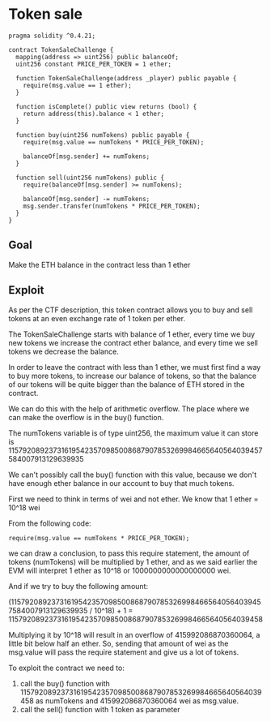 # Token sale

```
pragma solidity ^0.4.21;

contract TokenSaleChallenge {
  mapping(address => uint256) public balanceOf;
  uint256 constant PRICE_PER_TOKEN = 1 ether;

  function TokenSaleChallenge(address _player) public payable {
    require(msg.value == 1 ether);
  }

  function isComplete() public view returns (bool) {
    return address(this).balance < 1 ether;
  }

  function buy(uint256 numTokens) public payable {
    require(msg.value == numTokens * PRICE_PER_TOKEN);

    balanceOf[msg.sender] += numTokens;
  }

  function sell(uint256 numTokens) public {
    require(balanceOf[msg.sender] >= numTokens);

    balanceOf[msg.sender] -= numTokens;
    msg.sender.transfer(numTokens * PRICE_PER_TOKEN);
  }
}
```

## Goal

Make the ETH balance in the contract less than 1 ether

## Exploit

As per the CTF description, this token contract allows you to buy and sell tokens at an even exchange rate of 1 token per ether.

The TokenSaleChallenge starts with balance of 1 ether, every time we buy new tokens we increase the contract ether balance, and every time we sell tokens we decrease the balance.

In order to leave the contract with less than 1 ether, we must first find a way to buy more tokens, to increase our balance of tokens, so that the balance of our tokens will be quite bigger than the balance of ETH stored in the contract.

We can do this with the help of arithmetic overflow. The place where we can make the overflow is in the buy() function.

The numTokens variable is of type uint256, the maximum value it can store is
115792089237316195423570985008687907853269984665640564039457584007913129639935

We can't possibly call the buy() function with this value, because we don't have enough ether balance in our account to buy that much tokens.

First we need to think in terms of wei and not ether. We know that 1 ether = 10^18 wei

From the following code:

```
require(msg.value == numTokens * PRICE_PER_TOKEN);
```

we can draw a conclusion, to pass this require statement, the amount of tokens (numTokens) will be multiplied by 1 ether, and as we said earlier the EVM will interpret 1 ether as 10^18 or 1000000000000000000 wei.

And if we try to buy the following amount:

(115792089237316195423570985008687907853269984665640564039457584007913129639935 / 10^18) + 1 = 115792089237316195423570985008687907853269984665640564039458

Multiplying it by 10^18 will result in an overflow of 415992086870360064, a little bit below half an ether. So, sending that amount of wei as the msg.value will pass the require statement and give us a lot of tokens.

To exploit the contract we need to:

1. call the buy() function with 115792089237316195423570985008687907853269984665640564039458 as numTokens and 415992086870360064 wei as msg.value.
2. call the sell() function with 1 token as parameter